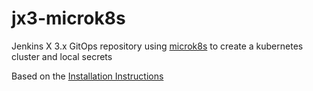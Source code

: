 # jx3-microk8s

Jenkins X 3.x GitOps repository using [microk8s](https://microk8s.io/) to create a kubernetes cluster and local secrets

Based on the [Installation Instructions](https://jenkins-x.io/v3/admin/platforms/minikube/)
